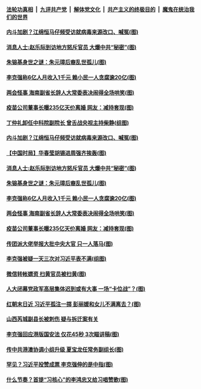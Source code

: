 ####  [法轮功真相](../../../../basic/blob/master/README.md?t=06011301) &nbsp;|&nbsp; [九评共产党](../../../../9ping.md/blob/master/README.md?t=06011301) &nbsp;|&nbsp; [解体党文化](../../../../jtdwh.md/blob/master/README.md?t=06011301)  &nbsp;|&nbsp; [共产主义的终极目的](../../../../gczydzjmd.md/blob/master/README.md?t=06011301) &nbsp;|&nbsp; [魔鬼在统治我们的世界](../../../../mgztzwmdsj.md/blob/master/README.md?t=06011301) 

#### [内斗加剧？江绵恒马仔频受访就病毒来源改口、喊冤(图)](../pages/p2/935133.md?t=06011301) 

#### [消息人士:赵乐际到访地方怒斥官员 大爆中共“秘密”(图)](../pages/p2/935068.md?t=06011301) 

#### [朱镕基身世之谜：朱元璋后裔乱世孤儿(图)](../pages/p2/935051.md?t=06011301) 

#### [李克强称6亿人月收入1千元 赖小民一人贪腐逾20亿(图)](../pages/p2/935032.md?t=06011301) 

#### [两会怪事 海南副省长辞人大常委表决闹得全场哄笑(图)](../pages/p2/935027.md?t=06011301) 

#### [疫苗公司董事长曝235亿天价离婚 网友：减持套现(图)](../pages/p2/934972.md?t=06011301) 

#### [丁仲礼卸任中科院副院长 曾舌战央视主持柴静(组图)](../pages/p2/935128.md?t=06011301) 

#### [内斗加剧？江绵恒马仔频受访就病毒来源改口、喊冤(图)](../pages/p2/935133.md?t=06011301) 

#### [【中国时局】华春莹胡锡进周强齐挨轰(图)](../pages/p2/935052.md?t=06011301) 

#### [消息人士:赵乐际到访地方怒斥官员 大爆中共“秘密”(图)](../pages/p2/935068.md?t=06011301) 

#### [朱镕基身世之谜：朱元璋后裔乱世孤儿(图)](../pages/p2/935051.md?t=06011301) 

#### [李克强称6亿人月收入1千元 赖小民一人贪腐逾20亿(图)](../pages/p2/935032.md?t=06011301) 

#### [两会怪事 海南副省长辞人大常委表决闹得全场哄笑(图)](../pages/p2/935027.md?t=06011301) 

#### [疫苗公司董事长曝235亿天价离婚 网友：减持套现(图)](../pages/p2/934972.md?t=06011301) 

#### [传团派大佬举报大批中央大官 只一人落马(图)](../pages/p2/934755.md?t=06011301) 

#### [李克强被疑一天三次对习近平表不满(组图)](../pages/p2/934984.md?t=06011301) 

#### [微信转帐嫖资 扫黄官员被扫黄(图)](../pages/p2/934919.md?t=06011301) 

#### [人大闭幕党政军高层集体迟到或有大事 一场“卡位战”？(图)](../pages/p2/934849.md?t=06011301) 

#### [红朝末日近 习近平孤注一掷 彭丽媛和女儿不满离去？(图)](../pages/p2/934861.md?t=06011301) 

#### [山西芮城副县长被刺伤 疑与拆迁案有关](../pages/p2/934844.md?t=06011301) 

#### [李克强回应港版国安法 仅花45秒 3次瞄讲稿(图)](../pages/p2/934841.md?t=06011301) 

#### [传中共港澳协调小组升级 夏宝龙任常务副组长(图)](../pages/p2/934817.md?t=06011301) 

#### [罕见？习近平投赞成票 李克强伸的是中指(图)](../pages/p2/934822.md?t=06011301) 

#### [什么节奏？首提“习核心”的李鸿忠又给习唱赞歌(图)](../pages/p2/934793.md?t=06011301) 



